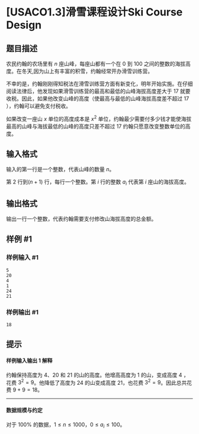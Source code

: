 # [USACO1.3]滑雪课程设计Ski Course Design

## 题目描述

农民约翰的农场里有 $n$ 座山峰，每座山都有一个在 $0$ 到 $100$ 之间的整数的海拔高度。在冬天,因为山上有丰富的积雪，约翰经常开办滑雪训练营。

不幸的是，约翰刚刚得知税法在滑雪训练营方面有新变化，明年开始实施。在仔细阅读法律后，他发现如果滑雪训练营的最高和最低的山峰海拔高度差大于 $17$ 就要收税。因此，如果他改变山峰的高度（使最高与最低的山峰海拔高度差不超过 $17$ ），约翰可以避免支付税收。

如果改变一座山 $x$ 单位的高度成本是 $x^2$ 单位，约翰最少需要付多少钱才能使海拔最高的山峰与海拔最低的山峰的高度只差不超过 $17$ 约翰只愿意改变整数单位的高度。

## 输入格式

输入的第一行是一个整数，代表山峰的数量 $n$。

第 $2$ 行到$(n + 1)$ 行，每行一个整数。第 $i$ 行的整数 $a_i$ 代表第 $i$ 座山的海拔高度。


## 输出格式

输出一行一个整数，代表约翰需要支付修改山海拔高度的总金额。

## 样例 #1

### 样例输入 #1
```
5
20
4
1
24
21
```

### 样例输出 #1

```
18
```

## 提示

#### 样例输入输出 1 解释

约翰保持高度为 $4$、$20$ 和 $21$ 的山的高度。他增高高度为 $1$ 的山，变成高度 $4$ ，花费 $3^2 = 9$。他降低了高度为 $24$ 的山变成高度 $21$，也花费 $3 ^ 2 = 9$。因此总共花费 $9 + 9 = 18$。

---

#### 数据规模与约定

对于 $100\%$ 的数据，$1 \le n \le 1000$，$0 \leq a_i \leq 100$。
